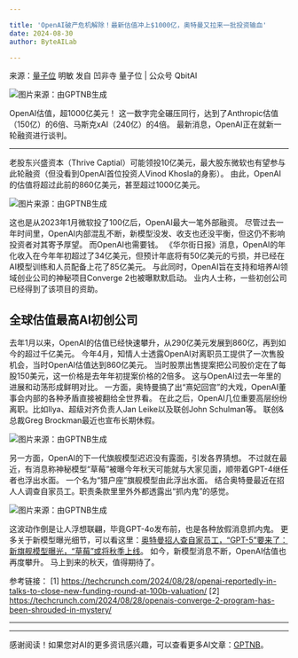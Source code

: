 ```yaml
---

title: 'OpenAI破产危机解除！最新估值冲上$1000亿，奥特曼又拉来一批投资输血'
date: 2024-08-30
author: ByteAILab

---
```


来源：[量子位](https://mp.weixin.qq.com/s/_3srxjp110jigGpRRsJgYQ)
明敏 发自 凹非寺
量子位 | 公众号 QbitAI

![图片来源：由GPTNB生成](http://www.jesonc.com/upload/3B33CB85B496C0CB6FBA4C2BD79320AD/1724895375659/Fj-_9d46fPhMxNch68GVXv20E0E-.png)

OpenAI估值，超1000亿美元！
这一数字完全碾压同行，达到了Anthropic估值（150亿）的6倍、马斯克xAI（240亿）的4倍。
最新消息，OpenAI正在就新一轮融资进行谈判。

---

老股东兴盛资本（Thrive Captial）可能领投10亿美元，最大股东微软也有望参与此轮融资（但没看到OpenAI首位投资人Vinod Khosla的身影）。
由此，OpenAI的估值将超过此前的860亿美元，甚至超过1000亿美元。

![图片来源：由GPTNB生成](http://www.jesonc.com/FosJCjHcgqu8Mjlnb5LAgacHNhfy)

这也是从2023年1月微软投了100亿后，OpenAI最大一笔外部融资。
尽管过去一年时间里，OpenAI内部混乱不断，新模型没发、收支也还没平衡，但这仍不影响投资者对其寄予厚望。
而OpenAI也需要钱。
《华尔街日报》消息，OpenAI的年化收入在今年年初超过了34亿美元，但预计年底将有50亿美元的亏损，并已经在AI模型训练和人员配备上花了85亿美元。
与此同时，OpenAI旨在支持和培养AI领域创业公司的神秘项目Converge 2也被曝默默启动。
业内人士称，一些初创公司已经得到了该项目的资助。

## 全球估值最高AI初创公司
去年1月以来，OpenAI的估值已经快速攀升，从290亿美元发展到860亿，再到如今的超过千亿美元。
今年4月，知情人士透露OpenAI对离职员工提供了一次售股机会，当时OpenAI估值达到860亿美元。
当时股票出售提案把公司股价定在了每股150美元，这一价格是去年年初提案价格的2倍多。
这与OpenAI过去一年里的进展和动荡形成鲜明对比。
一方面，奥特曼搞了出“熹妃回宫”的大戏，OpenAI董事会内部的各种矛盾直接被翻给全世界看。
在此之后，OpenAI几位重要高层纷纷离职。比如Ilya、超级对齐负责人Jan Leike以及联创John Schulman等。
联创&总裁Greg Brockman最近也宣布长期休假。

![图片来源：由GPTNB生成](http://www.jesonc.com/Fo0mWfiV_jTyzGqJPjSmsslSuDu9)

另一方面，OpenAI的下一代旗舰模型迟迟没有露面，引发各界猜想。
不过就在最近，有消息称神秘模型“草莓”被曝今年秋天可能就与大家见面，顺带着GPT-4继任者也浮出水面。
一个名为“猎户座”旗舰模型由此浮出水面。
结合奥特曼最近在招人人调查自家员工。职责条款里里外外都透露出“抓内鬼”的感觉。

![图片来源：由GPTNB生成](http://www.jesonc.com/FsnaFUsnRJGwK5KRotCJvdJ56PFe)

这波动作倒是让人浮想联翩，毕竟GPT-4o发布前，也是各种放假消息抓内鬼。
更多关于新模型曝光细节，可以看这里：[奥特曼招人查自家员工，“GPT-5”要来了：新旗舰模型曝光，“草莓”或将秋季上线](http://mp.weixin.qq.com/s?__biz=MzIzNjc1NzUzMw==&mid=2247746065&idx=1&sn=559bc17268ae65af35a3883fd95d573a&chksm=e8dfb563dfa83c751a2735b0c138254eb536a6d05e74ccfc42270b016a587a90b312d888d90c&scene=21#wechat_redirect)。
如今，新模型消息不断，OpenAI估值也再度攀升。
马上到来的秋天，值得期待了。

参考链接：
[1] https://techcrunch.com/2024/08/28/openai-reportedly-in-talks-to-close-new-funding-round-at-100b-valuation/
[2] https://techcrunch.com/2024/08/28/openais-converge-2-program-has-been-shrouded-in-mystery/


---
---
感谢阅读！如果您对AI的更多资讯感兴趣，可以查看更多AI文章：[GPTNB](https://gptnb.com)。